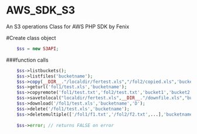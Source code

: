 # AWS_SDK_S3
An S3 operations Class for AWS PHP SDK by Fenix

#Create class object

```PHP
    $ss = new S3API;
```
###function calls
```PHP
    $ss->listbuckets(); 
    $ss->listfiles('bucketname');
    $ss->copy(__DIR__."/localdir/fertest.xls","/fol2/copied.xls",'bucketname');
    $ss->geturl('fol1/test.xls','bucketname');
    $ss->copyremote('fol1/test.txt','fol2/test.txt','bucket1','bucket2');
    $ss->savetolocal("localdir/fertest.xls",__DIR__."/downfile.xls","bucketname");
    $ss->download('/fol1/test.xls','bucketname','D');
    $ss->delete('/fol1/test.xls','bucketname');
    $ss->deletemultiple(['/fol1/f1.txt','/fol2/f2.txt',...],'bucketname');
    
    $ss->error; // returns FALSE on error
```
